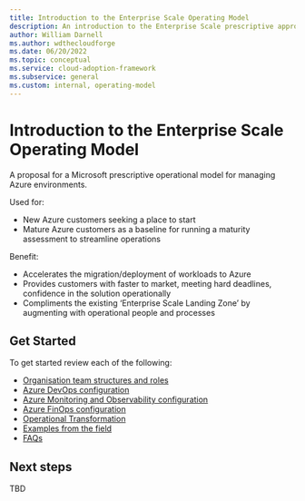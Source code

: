 ```yaml
---
title: Introduction to the Enterprise Scale Operating Model
description: An introduction to the Enterprise Scale prescriptive approach to an Azure cloud operating model.
author: William Darnell
ms.author: wdthecloudforge
ms.date: 06/20/2022
ms.topic: conceptual
ms.service: cloud-adoption-framework
ms.subservice: general
ms.custom: internal, operating-model
---
```


# Introduction to the Enterprise Scale Operating Model

A proposal for a Microsoft prescriptive operational model for managing Azure environments.

Used for:

- New Azure customers seeking a place to start
- Mature Azure customers as a baseline for running a maturity assessment to streamline operations

Benefit:

- Accelerates the migration/deployment of workloads to Azure
- Provides customers with faster to market, meeting hard deadlines, confidence in the solution operationally
- Compliments the existing ‘Enterprise Scale Landing Zone’ by augmenting with operational people and processes


## Get Started

To get started review each of the following:

- [Organisation team structures and roles](./structures-and-roles.html)
- [Azure DevOps configuration](./devops.html)
- [Azure Monitoring and Observability configuration](./monitoring.html)
- [Azure FinOps configuration](./finops.html)
- [Operational Transformation](./transformation.html)
- [Examples from the field](./examples.html)
- [FAQs](./faqs.html)

## Next steps

TBD
